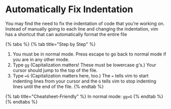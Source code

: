 # Automatically Fix Indentation

You may find the need to fix the indentation of code that you're working on. Instead of manually going to each line and changing the indentation, vim has a shortcut that can automatically format the entire file

{% tabs %}
{% tab title="Step by Step" %}
1. You must be in normal mode. Press escape to go back to normal mode if you are in any other mode.
2. Type `gg` \(Capitalization matters! These must be lowercase g's.\) Your cursor should jump to the top of the file.
3. Type `=G` \(Capitalization matters here, too.\) The `=` tells vim to start indenting lines from your cursor and the `G` tells vim to stop indenting lines until the end of the file.
{% endtab %}

{% tab title="Cheatsheet-Friendly" %}
In normal mode: `gg=G`
{% endtab %}
{% endtabs %}

